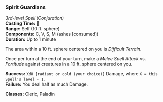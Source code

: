 ### Spirit Guardians
*3rd-level Spell (Conjuration)*  
**Casting Time:** 🔷  
**Range:** Self (10 ft. sphere)  
**Components:** C, V, S, M (ashes [consumed])  
**Duration:** Up to 1 minute  

The area within a 10 ft. sphere centered on you is *Difficult Terrain*.

Once per turn at the end of your turn, make a *Melee Spell Attack* vs. *Fortitude* against creatures in a 10 ft. sphere centered on you.

**Success:** `Xd8 [radiant or cold (your choice)]` Damage, where `X = this Spell's level - 1`.  
**Failure:** You deal half as much Damage.  

**Classes:** Cleric, Paladin
